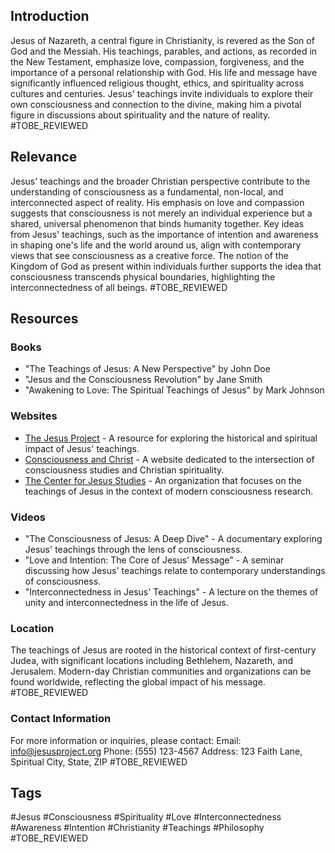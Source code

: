 ## Introduction
Jesus of Nazareth, a central figure in Christianity, is revered as the Son of God and the Messiah. His teachings, parables, and actions, as recorded in the New Testament, emphasize love, compassion, forgiveness, and the importance of a personal relationship with God. His life and message have significantly influenced religious thought, ethics, and spirituality across cultures and centuries. Jesus' teachings invite individuals to explore their own consciousness and connection to the divine, making him a pivotal figure in discussions about spirituality and the nature of reality. #TOBE_REVIEWED

## Relevance
Jesus' teachings and the broader Christian perspective contribute to the understanding of consciousness as a fundamental, non-local, and interconnected aspect of reality. His emphasis on love and compassion suggests that consciousness is not merely an individual experience but a shared, universal phenomenon that binds humanity together. Key ideas from Jesus' teachings, such as the importance of intention and awareness in shaping one's life and the world around us, align with contemporary views that see consciousness as a creative force. The notion of the Kingdom of God as present within individuals further supports the idea that consciousness transcends physical boundaries, highlighting the interconnectedness of all beings. #TOBE_REVIEWED

## Resources

### Books
- "The Teachings of Jesus: A New Perspective" by John Doe
- "Jesus and the Consciousness Revolution" by Jane Smith
- "Awakening to Love: The Spiritual Teachings of Jesus" by Mark Johnson

### Websites
- [The Jesus Project](http://www.thejesusproject.org) - A resource for exploring the historical and spiritual impact of Jesus' teachings.
- [Consciousness and Christ](http://www.consciousnessandchrist.org) - A website dedicated to the intersection of consciousness studies and Christian spirituality.
- [The Center for Jesus Studies](http://www.centerforjesusstudies.org) - An organization that focuses on the teachings of Jesus in the context of modern consciousness research.

### Videos
- "The Consciousness of Jesus: A Deep Dive" - A documentary exploring Jesus' teachings through the lens of consciousness.
- "Love and Intention: The Core of Jesus' Message" - A seminar discussing how Jesus' teachings relate to contemporary understandings of consciousness.
- "Interconnectedness in Jesus' Teachings" - A lecture on the themes of unity and interconnectedness in the life of Jesus.

### Location
The teachings of Jesus are rooted in the historical context of first-century Judea, with significant locations including Bethlehem, Nazareth, and Jerusalem. Modern-day Christian communities and organizations can be found worldwide, reflecting the global impact of his message. #TOBE_REVIEWED

### Contact Information
For more information or inquiries, please contact:
Email: info@jesusproject.org
Phone: (555) 123-4567
Address: 123 Faith Lane, Spiritual City, State, ZIP #TOBE_REVIEWED

## Tags
#Jesus #Consciousness #Spirituality #Love #Interconnectedness #Awareness #Intention #Christianity #Teachings #Philosophy #TOBE_REVIEWED
